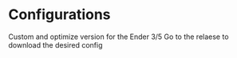 # Configurations
Custom and optimize version for the Ender 3/5
Go to the relaese to download the desired config
